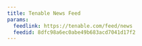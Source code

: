 ```yaml
---
title: Tenable News Feed
params:
  feedlink: https://tenable.com/feed/news
  feedid: 8dfc98a6ec0abe49b683acd7041d17f2
---
```

